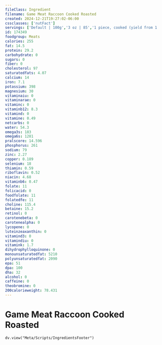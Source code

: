 ```yaml
---
fileClass: Ingredient
filename: Game Meat Raccoon Cooked Roasted
created: 2024-12-21T19:27:02-06:00
cssclasses: ['nutFact']
servings: ['Default | 100g','3 oz | 85','1 piece, cooked (yield from 1 lb raw meat, boneless) | 399']
id: 174349
foodgroup: Meats
calories: 255
fat: 14.5
protein: 29.2
carbohydrate: 0
sugars: 0
fiber: 0
cholesterol: 97
saturatedfats: 4.07
calcium: 14
iron: 7.1
potassium: 398
magnesium: 30
vitaminaiu: 0
vitaminarae: 0
vitaminc: 0
vitaminb12: 8.3
vitamind: 0
vitamine: 0.49
netcarbs: 0
water: 54.3
omega3s: 183
omega6s: 1281
pralscore: 14.596
phosphorus: 261
sodium: 79
zinc: 2.27
copper: 0.189
selenium: 18
thiamin: 0.59
riboflavin: 0.52
niacin: 4.68
vitaminb6: 0.47
folate: 11
folicacid: 0
foodfolate: 11
folatedfe: 11
choline: 115.4
betaine: 15.2
retinol: 0
carotenebeta: 0
carotenealpha: 0
lycopene: 0
luteinzeaxanthin: 0
vitamind3: 0
vitamindiu: 0
vitamink: 1.7
dihydrophylloquinone: 0
monounsaturatedfat: 5210
polyunsaturatedfat: 2090
epa: 51
dpa: 100
dha: 32
alcohol: 0
caffeine: 0
theobromine: 0
200calorieweight: 78.431
---
```


# Game Meat Raccoon Cooked Roasted

```dataviewjs
dv.view("Meta/Scripts/IngredientsFooter")
```